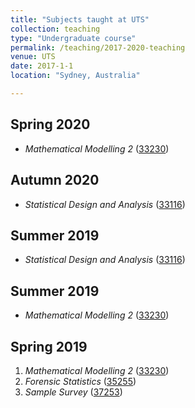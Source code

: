 ```yaml
---
title: "Subjects taught at UTS"
collection: teaching
type: "Undergraduate course"
permalink: /teaching/2017-2020-teaching
venue: UTS
date: 2017-1-1
location: "Sydney, Australia"

---
```

<h2>Spring 2020</h2>
<ul>
  <li> <i>Mathematical Modelling 2</i> (<a href="https://handbook.uts.edu.au/subjects/33230.html">33230</a>) </li>
</ul>
<h2>Autumn 2020</h2>
<ul>
  <li><i>Statistical Design and Analysis</i> (<a href="https://handbook.uts.edu.au/subjects/33116.html">33116</a>) </li>
 </ul>
 <h2>Summer 2019</h2>
<ul>
  <li><i>Statistical Design and Analysis </i> (<a href="https://handbook.uts.edu.au/subjects/33116.html">33116</a>) </li>
 </ul>
 <h2>Summer 2019</h2>
<ul>
   <li><i>Mathematical Modelling 2</i> (<a href="https://handbook.uts.edu.au/subjects/33230.html">33230</a>) </li>
 </ul>
  <h2>Spring 2019</h2>
<ol>
   <li><i>Mathematical Modelling 2 </i>(<a href="https://handbook.uts.edu.au/subjects/33230.html">33230</a>) </li>
  <li><i>Forensic Statistics</i> (<a href="https://handbook.uts.edu.au/subjects/35255.html">35255</a>) </li>
   <li><i>Sample Survey </i>(<a href="https://handbook.uts.edu.au/subjects/37253.html">37253</a>) </li>
 </ol> 
  
